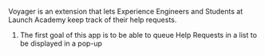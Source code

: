 Voyager is an extension that lets Experience Engineers and Students at Launch Academy keep track of their help requests.

1. The first goal of this app is to be able to queue Help Requests in a list to be displayed in a pop-up
